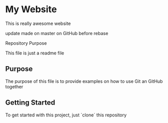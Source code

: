 # My Website

This is really awesome website

update made on master on GitHub before rebase

Repository Purpose

This file is just a readme file

## Purpose

The purpose of this file is to provide examples
on how to use Git an GitHub together

## Getting Started

To get started with this project, just `clone´ this repository 
